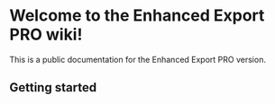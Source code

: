 # Welcome to the Enhanced Export PRO wiki!
This is a public documentation for the Enhanced Export PRO version. 

## 


## Getting started 
